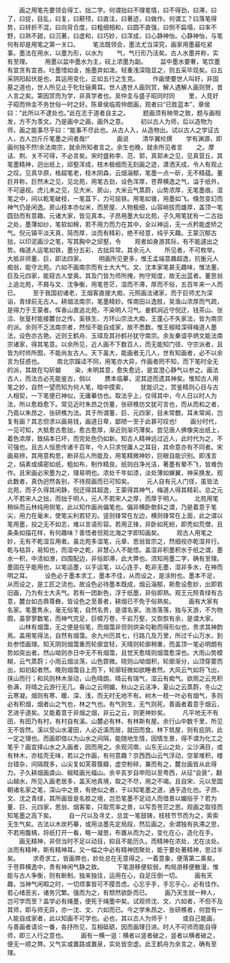 <!-- { "loadSidebar": true } -->
　　画之用笔先要领会得工、拙二字。何谓拙曰不理笔情，曰不得劲，曰滞，曰了，曰捉，目乱，曰复，曰颟顸，曰直注，曰著迹，曰做作。何谓工？曰落笔得势，曰转折不混，曰向背合度，曰粗细相和，曰圆不直强，曰侧不扁塌，曰率不野，曰熟不甜，曰沉著，曰虚和，曰巧妙，曰浑成，曰心静神怡。心静神怡，与笔何有却是用笔之第一关口。
　　笔法既领会，墨法尤当深究，画家用墨最吃紧事。墨法在用水，以墨为形，以水为
　　气，气行形乃活矣。古人水墨并称，实有至理。
　　用墨以盆中墨水为主，砚上浓墨为副。
　　盆中墨水要奢，笔饮墨有宜贪有宜吝。吐墨惜如金，施墨弃如泼。轻重浅深隐显之，则五采毕现矣。曰五采阴阳起伏是也，其运用变化，正如五行之生克。
　　作画使要世人叫好，非固基之道也，世人所见止于牝牡骊黄耳。世人遇世人画则赏，解人遇解人画则贺，昔人言之矣。第因赏而为学，非真学者也。吴仲圭与盛子昭同时同
　　里，人竞好子昭而仲圭不务世俗一时之好。陈章侯临周仲朗画，观者曰“已胜蓝本”，章侯曰：“此所以不逮处也。”此在志于道者自主之。
　　题画须有映带之致，题与画相发，方不为羡文。乃是画中之画，画外之意。
　　初以古人为师，后以造物为师，画之能事尽乎曰：“能事不尽此也。从古人入，从造物出。试以古人之学证古人，古人岂斤斤笔墨之间者哉!”
　　
　　画说
　　清华翼纶撰
　　学有渊源，即画何独不然!余法南宗，就余所知者言之。余生也晚，就余所见者言
　　之。摩诘、荆、关不可得，不必言矣。宋时盛称李、范、郭，真郭未之见，见真营丘，其笔墨精神，迥出纸上，邱壑浑成，枝木极细而无刻画之迹，潇洒天成，令人有观止之叹。见真华原，格超笔老，枝木阴森，云烟滃郁，笔墨一点一斫，无不精蕴。董巨并称，巨然未之见，见北苑，用笔古劲，设色浑厚，苍莽横逸之气，溢于纸外，不可逼视。虎儿未之见，见大米、房山，大米云气蒸蔚，山势浓厚，无笔墨痕。湿笔之中，间以乾笔破枝，一笔苴下，力可屈铁。用笔如锥，用墨如飞。倏忽变幻而神气仍是闲逸。房山枝本亦似米，而房屋、人物极细，山容峭拔而雄厚，盖顶一笔圆劲而有意趣。元诸大家，皆见真本。子昂用墨大似北苑，子久用笔犹有一二古拙之处，墨薄如纱，笔软如棉，若不用力而力在其中，全以神运，无一点矜能虚矫之气。倪元镇平淡天真，简而厚，淡而有精彩，绝不经意，纯乎天趣。王蒙沉郁古拙，以印泥画沙之笔，写其胸中之邱壑，令
　　观者如身游其际，有不能遽出之势。梅道人运笔如铁，墨分五彩，古拙异常。其余元人
　　所见者，不可枚举。大抵非师董、巨，即法四家。
　　明画所见更多，惟王孟端意趣超逸，抗衡元人痴翁，能守北苑。六如不画南宗而有士大大气。文、沈本家笔甚无趣味，惟法董、巨及元四家，能窥古人堂奥。其及门皆为师所掩，拘守矩度，故无出蓝者。董思翁上追北苑，不屑与文、沈争衡，用笔苍茫，湿而不滞，厚而不俗，五百年来一人而已。
　　至于我国初诸老，王烟客直接大痴，元照画法诸家，而于巨师尤为深诣，青绿前无古人。耕烟法南宗，笔墨精妙。恽南田以逸胜，吴渔山浓厚而气疏，是得力于王蒙者。恽香山直追北苑，不染明人习气。姜鹤涧近守倪迂，钱茶山、张洽、张篁村能接麓台之传。奚铁生、方环山宗法大痴，王蓬心不失家法，皆为南宗的派。余则不乏法南宗者，然恒不能自成家，故不悉数。惟王椒畦深得梅道人墨法，设色亦古艳。近则王鹤舟、玉璋及其孙鹤孙犹守南宗。余友秦谊亭炳文能法南宗诸家，得其笔意。以余所见，近人画不下数百人，而无能知门径、守宗派者，且皆为时师所囿，不能尚友古人。天下虽大，能画者无几人，世有知画者，必不以余言为狂惑也。
　　南北宗蹊迳不同，用笔亦大异，作画者罔不知，而下笔时全无的派，其故在勾斫皴
　　染，未明其意，愈失愈远，是宜澄心静气以参之。画法古人，而法古必先能鉴古，倘以
　　赝本临摹，泥其迹而遗其神矣。惟知古人用笔之妙，自然一望而知为何人笔，暗中摸索，
　　犹能识之，赏鉴精则心目与古人相契，一下笔便已神似，无庸摹仿也。取法乎上，仅得其中，今人日以时人为法，所以愈趋愈下。常见近时朱昂之仿董，张研樵仿文犹可言也，而从而和之者，乃竟以朱昂之、张研樵为法。其于所谓董、巨、元四家，目未常覩，耳未常闻，岂复有画？其志但求以画易钱，画道日卑，鄙陋一至于此甚可叹也!
　　画分时代，一见可知，大抵愈古愈拙，愈古愈厚，渐近则渐巧薄矣。尝见唐人佛像突出纸上，着色浓厚，致绢本已坏，而完处色仍如新。知古人精神远过近人，此时代为之，不可强也。且古人恒思传诸千百年，今人只求悦庸人之耳目，其命意亦有不同者。宋画易辨，其用意构思，断非后人所能及，用笔精微神妙，巨眼自能识别。即浅言之，绢素或缜密如纸，粗如布，制作精良。纸则白净光洁，著墨有晕不飞，皆难伪作。且宋画必宋墨为之，理易明也。浓处千年如漆，淡处薄如蝉翼，神采换发。观此数者，真伪迥然各别，不待观画而已可知矣。
　　元人自有元人门径，虽皆法北苑，而子久得其闲静，倪迂得其超逸，王蒙得其神气，梅道人得其精彩。总之元人不若宋人之拙，而拙于明人，元人不若宋人之厚，而厚于明人。
　　北苑用笔稍纵而云林纯用侧笔，此以知作画尚偏笔也。偏非横卧欹斜之谓，乃是着意于笔尖，用力在毫末，使笔尖利若铓刃。竖则锋常在左边，横则锋常在上面，此之谓以笔用墨，投之无不如志，难以言语形容。若用正锋，非卧如死蚓，即秃如荒僧，且条条如描花样，有何趣味？善悟者但观北海之字即知画矣。
　　观古人用笔之妙，无有不乾湿互用者。虽北苑多湿笔，元章、思翁皆宗之，然细视亦乾湿并行。乾与枯异，易知也，而湿中之乾，非慧心人不能悟。盖湿非积墨积水于纸之谓，墨水一积，中渍如潦，四围配边，非俗即滞，此大弊也。须知用墨二字，确有至理。墨固在乎能用也，以笔运墨，以手运笔，以心连手，乾非无墨，湿非多水，在神而明之耳。
　　设色必于墨本求工，墨本不佳，从而设之，是涂附也。墨本不足，从而设之，是工匠之流也。故设色必待墨本既成，烟云滃郁，斯愈设愈妙，出即若旧画，乃为有士大夫气。若有一团新色，浮于纸墨，非俗即熟。观王元照青绿有古意，麓台如古鼎尊彝，皆设色之至善者，耕烟已不免于俗熟矣。
　　画有大家有名家。笔墨隽永，毫无俗笔，自然名贵，是谓名家。浩浩落落，独与天游，不为物囿，虽寥寥数笔，而神气完足，巨幛万卷，千岩万壑，又恢恢有余，是谓大家。
　　山林有烟霭，无之便是俗笔，而烟霭非但则烘染勾勒而得形似也，贵求其神韵焉。盖用笔得法，自然有烟霭。余九州历其七，行路几及万里，所过千山万水，到处参悟画理。知天阴则烟霭重而轮廓宜轻，天晴则轮廓稍重，而盖顶一笔必明朗有势如突出者。然山坳则赤日中无不有烟霭，且觉天愈晴则烟霭愈深也。大雨山势模糊，云气蒸蔚；小雨云烟淡荡，山色霏微。晓则山坳烟积，轮廓渐分，山顶穿雾而出，如初起者然。晚则烟霭自上而下，轮廓轻微如欲睡者然。大风云气如将飞出，挟山而行；和风则林木渐动，山色晴朗。晴云有瑞气，湿云有痴气。欲雨之云充积弥满，将晴之云游行无几。春山之云明媚，秋山之云洁净，夏山之云蒸蔚，冬山之云寒凝。烟则有寒、暖、深、浅，而无时无地不有。树木一枝一叶必有烟气，多则必有积烟，烟者山之气也，林之气也。有气则生，无气则死。善画者着意于烟云，艺进乎道矣。又能着意于非烟之烟，非云之云，则更神妙矣。
　　凡平地无不有田，有田乃有村，有村自有溪。山麓必有林，有林斯有屋。余行山中数千里，所见无不皆然。溪以受山水灌田，人必近溪而居，就田而食。林下筑屋，则有庇阴，此一定之理也。而画即借以为山水之间隔，能随地生情，因情生景，得不谓为化工之笔乎？画宜择山水之入画者，因而用之。余观河南、山东无山之处，尘沙满目，或有林木，亦枯壳无味，若以之作画，有何意趣？京西西山云气浮动，空翠堆积，楼台错杂，间隔既多，山尖复如芙蓉簇瓣，虚空粉碎，兼而有之，麓台画皆从此得力。子久耕烟画虞山、椒畦画光福山。余辛亥岁自申阳以至粤西，从征“会匪”，翻山越水，所见入画老居多，盖天地真境，取之不尽，用之不竭。且自宋、元以至国朝诸名家之笔，深山中之景，有绝似之者，于以知笔墨之道，通乎造化也。子昂、文、沈之青绿，其所画皆是名胜之境，岂恐笔墨不足动人而借景以媚俗乎？若为董、巨、元四家，思翁、烟客辈，只取荒率之景，以写吾苍茫之思。观画之取径而知笔墨之高下矣。
　　自一尺以及寻丈，总宜一笔鼓铸，枝枝节节而为之，索索无生气矣。古法以木炭朽摹，或用淡墨先定局段，然后画之。余谓独有执滞之思，不若用腹槁，将纸打开一看，略一凝思，布置从而为之，变化在心，造化在手。
　　画无精神，非但当时不足以动目，抑且不能历久。而精神在浓处，尤在淡处。淡而有精神，斯有精神耳。又一幅之中必有精神团聚处，能于要处著精神，思过半矣。
　　求奇求工，皆画弊也，妙处总在无意得之，一着意象，便落第二乘矣。于苍莽横逸中，贵有神闲气静之致。
　　下笔游移便软弱，构局游移便散漫，惟能与古人争衡，则有断制。独来独往，运用在心，自足压倒一切。
　　画有天趣，当神气闲暇之时，一切烦事皆可不撄吾虑。心忘乎手，手忘乎心，必有佳作。若心绪恶劣，诸务冗繁。强而为之，有颓然欲卧而已。
　　画乃天生就一种人，岂可学而至？盖学必有绳墨，便死于绳墨中矣。试观师沈、文、六如者，不但不及其师，即与师无异，亦一沈、文、六如而已。今之学朱昂之、张研樵者，何尝有一人能自成家者，此以知画不可学也。必也，其以古人为师乎！
　　或自己能画，与善画者请论一番，各抒所见，互相砥砺，因而画理日进。时人不可师而能自得师，即三人行之意也。
　　画有一横一竖：横者以竖者破之，竖者以横者破之，便无一顺之弊。又气实或置路或置泉，实处皆空虚。此王鹤舟为余言之，确有至理。
